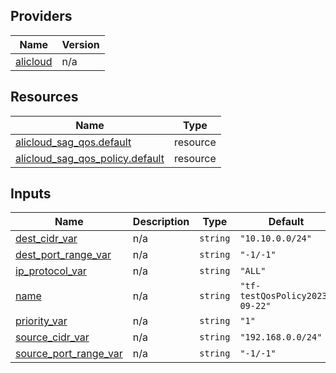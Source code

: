 <!-- BEGIN_TF_DOCS -->
## Providers

| Name | Version |
|------|---------|
| <a name="provider_alicloud"></a> [alicloud](#provider\_alicloud) | n/a |

## Resources

| Name | Type |
|------|------|
| [alicloud_sag_qos.default](https://registry.terraform.io/providers/hashicorp/alicloud/latest/docs/resources/sag_qos) | resource |
| [alicloud_sag_qos_policy.default](https://registry.terraform.io/providers/hashicorp/alicloud/latest/docs/resources/sag_qos_policy) | resource |

## Inputs

| Name | Description | Type | Default | Required |
|------|-------------|------|---------|:--------:|
| <a name="input_dest_cidr_var"></a> [dest\_cidr\_var](#input\_dest\_cidr\_var) | n/a | `string` | `"10.10.0.0/24"` | no |
| <a name="input_dest_port_range_var"></a> [dest\_port\_range\_var](#input\_dest\_port\_range\_var) | n/a | `string` | `"-1/-1"` | no |
| <a name="input_ip_protocol_var"></a> [ip\_protocol\_var](#input\_ip\_protocol\_var) | n/a | `string` | `"ALL"` | no |
| <a name="input_name"></a> [name](#input\_name) | n/a | `string` | `"tf-testQosPolicy2023-09-22"` | no |
| <a name="input_priority_var"></a> [priority\_var](#input\_priority\_var) | n/a | `string` | `"1"` | no |
| <a name="input_source_cidr_var"></a> [source\_cidr\_var](#input\_source\_cidr\_var) | n/a | `string` | `"192.168.0.0/24"` | no |
| <a name="input_source_port_range_var"></a> [source\_port\_range\_var](#input\_source\_port\_range\_var) | n/a | `string` | `"-1/-1"` | no |
<!-- END_TF_DOCS -->    